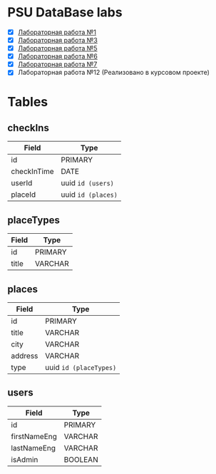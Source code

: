 # PSU DataBase labs

 - [x]  [Лабораторная работа №1](https://pavelkeyzik.github.io/psu--db/lab_1/)
 - [x]  [Лабораторная работа №3](https://keyzik-lab-2.herokuapp.com/)
 - [x]  [Лабораторная работа №5](https://pavelkeyzik.github.io/psu--db/lab_3/)
 - [x]  [Лабораторная работа №6](https://github.com/pavelkeyzik/psu--db/tree/master/lab_6/)
 - [x]  [Лабораторная работа №7](https://github.com/pavelkeyzik/psu--db/tree/master/lab_7/)
 - [x]  Лабораторная работа №12 (Реализовано в курсовом проекте)

# Tables

## checkIns
|Field|Type|
|-|-|
|id|PRIMARY|
|checkInTime|DATE|
|userId|uuid `id (users)`|
|placeId|uuid `id (places)`|

## placeTypes
|Field|Type|
|-|-|
|id|PRIMARY|
|title|VARCHAR|

## places
|Field|Type|
|-|-|
|id|PRIMARY|
|title|VARCHAR|
|city|VARCHAR|
|address|VARCHAR|
|type|uuid `id (placeTypes)`|

## users
|Field|Type|
|-|-|
|id|PRIMARY|
|firstNameEng|VARCHAR|
|lastNameEng|VARCHAR|
|isAdmin|BOOLEAN|